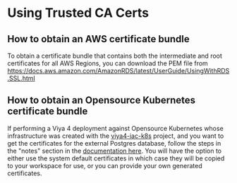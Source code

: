 # Using Trusted CA Certs

## How to obtain an AWS certificate bundle

To obtain a certificate bundle that contains both the intermediate and root certificates for all AWS Regions, you can download the PEM file from https://docs.aws.amazon.com/AmazonRDS/latest/UserGuide/UsingWithRDS.SSL.html  

## How to obtain an Opensource Kubernetes certificate bundle

If performing a Viya 4 deployment against Opensource Kubernetes whose infrastructure was created with the [viya4-iac-k8s](https://github.com/sassoftware/viya4-iac-k8s) project, and you want to get the certificates for the external Postgres database, follow the steps in the "notes" section in the [documentation here](https://github.com/sassoftware/viya4-iac-k8s/blob/main/docs/CONFIG-VARS.md#postgresql-server). You will have the option to either use the system default certificates in which case they will be copied to your workspace for use, or you can provide your own generated certificates.
